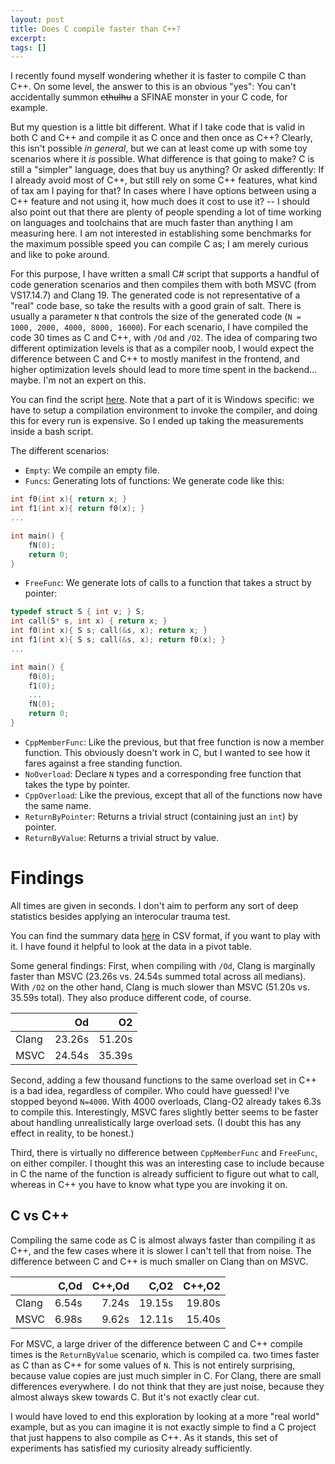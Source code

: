 ```yaml
---
layout: post
title: Does C compile faster than C++?
excerpt:
tags: []
---
```


I recently found myself wondering whether it is faster to compile C than C++. On some level, the answer to this is an obvious "yes": You can't accidentally summon ~~cthulhu~~ a SFINAE monster in your C code, for example.

But my question is a little bit different. What if I take code that is valid in both C and C++ and compile it as C once and then once as C++? Clearly, this isn't possible _in general_, but we can at least come up with some toy scenarios where it *is* possible. What difference is that going to make? C is still a "simpler" language, does that buy us anything? Or asked differently: If I already avoid most of C++, but still rely on some C++ features, what kind of tax am I paying for that? In cases where I have options between using a C++ feature and not using it, how much does it cost to use it? -- I should also point out that there are plenty of people spending a lot of time working on languages and toolchains that are much faster than anything I am measuring here. I am not interested in establishing some benchmarks for the maximum possible speed you can compile C as; I am merely curious and like to poke around.

For this purpose, I have written a small C# script that supports a handful of code generation scenarios and then compiles them with both MSVC (from VS17.14.7) and Clang 19. The generated code is not representative of a "real" code base, so take the results with a good grain of salt. There is usually a parameter `N` that controls the size of the generated code (`N = 1000, 2000, 4000, 8000, 16000`). For each scenario, I have compiled the code 30 times as C and C++, with `/Od` and `/O2`. The idea of comparing two different optimization levels is that as a compiler noob, I would expect the difference between C and C++ to mostly manifest in the frontend, and higher optimization levels should lead to more time spent in the backend... maybe. I'm not an expert on this.

You can find the script [here](https://github.com/sschoener/c-vs-cpp-compile-times). Note that a part of it is Windows specific: we have to setup a compilation environment to invoke the compiler, and doing this for every run is expensive. So I ended up taking the measurements inside a bash script.

The different scenarios:
 * `Empty`: We compile an empty file.
 * `Funcs`: Generating lots of functions: We generate code like this:
```cpp
int f0(int x){ return x; }
int f1(int x){ return f0(x); }
...

int main() {
    fN(0);
    return 0;
}
```
 * `FreeFunc`: We generate lots of calls to a function that takes a struct by pointer:
```cpp
typedef struct S { int v; } S;
int call(S* s, int x) { return x; }
int f0(int x){ S s; call(&s, x); return x; }
int f1(int x){ S s; call(&s, x); return f0(x); }
...

int main() {
    f0(0);
    f1(0);
    ...
    fN(0);
    return 0;
}
```
 * `CppMemberFunc`: Like the previous, but that free function is now a member function. This obviously doesn't work in C, but I wanted to see how it fares against a free standing function.
 * `NoOverload`: Declare `N` types and a corresponding free function that takes the type by pointer.
 * `CppOverload`: Like the previous, except that all of the functions now have the same name.
 * `ReturnByPointer`: Returns a trivial struct (containing just an `int`) by pointer.
 * `ReturnByValue`: Returns a trivial struct by value.

# Findings
All times are given in seconds. I don't aim to perform any sort of deep statistics besides applying an interocular trauma test.

You can find the summary data [here](https://github.com/sschoener/c-vs-cpp-compile-times/blob/main/complete.csv) in CSV format, if you want to play with it. I have found it helpful to look at the data in a pivot table.

Some general findings: First, when compiling with `/Od`, Clang is marginally faster than MSVC (23.26s vs. 24.54s summed total across all medians). With `/O2` on the other hand, Clang is much slower than MSVC (51.20s vs. 35.59s total). They also produce different code, of course.

|      | Od    | O2     |
|------|------:|-------:|
|Clang |23.26s | 51.20s |
|MSVC  |24.54s | 35.39s |

Second, adding a few thousand functions to the same overload set in C++ is a bad idea, regardless of compiler. Who could have guessed! I've stopped beyond `N=4000`. With 4000 overloads, Clang-O2 already takes 6.3s to compile this. Interestingly, MSVC fares slightly better seems to be faster about handling unrealistically large overload sets. (I doubt this has any effect in reality, to be honest.)

Third, there is virtually no difference between `CppMemberFunc` and `FreeFunc`, on either compiler. I thought this was an interesting case to include because in C the name of the function is already sufficient to figure out what to call, whereas in C++ you have to know what type you are invoking it on.

## C vs C++
Compiling the same code as C is almost always faster than compiling it as C++, and the few cases where it is slower I can't tell that from noise. The difference between C and C++ is much smaller on Clang than on MSVC.

|      | C,Od  | C++,Od | C,O2   | C++,O2 |
|------|------:|-------:|-------:|-------:|
|Clang |6.54s  |  7.24s | 19.15s | 19.80s |
|MSVC  |6.98s  |  9.62s | 12.11s | 15.40s |

For MSVC, a large driver of the difference between C and C++ compile times is the `ReturnByValue` scenario, which is compiled ca. two times faster as C than as C++ for some values of `N`. This is not entirely surprising, because value copies are just much simpler in C. For Clang, there are small differences everywhere. I do not think that they are just noise, because they almost always skew towards C. But it's not exactly clear cut.

I would have loved to end this exploration by looking at a more "real world" example, but as you can imagine it is not exactly simple to find a C project that just happens to also compile as C++. As it stands, this set of experiments has satisfied my curiosity already sufficiently.